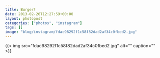 ```yaml
---
title: Burger!
date: 2013-02-26T12:27:59+00:00
layout: photopost
categories: ["photos", "instagram"]
tags: []
image: "blog/instagram/fdac98292f1c58f82dad2af34c0fbed2.jpg"
---
```


{{< img src="fdac98292f1c58f82dad2af34c0fbed2.jpg" alt="" caption="" >}}



